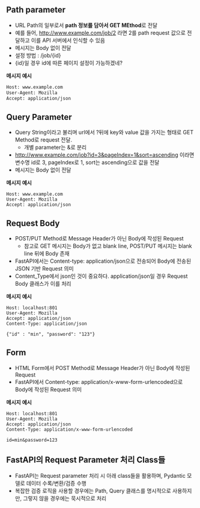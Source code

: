 ## Path parameter
- URL Path의 일부로서 **path 정보를 담아서 GET MEthod**로 전달
- 예를 들어, http://www.example.com/job/2 라면 2를 path request 값으로 전달하고 이를 API 서버에서 인식할 수 있음
- 메시지는 Body 없이 전달
- 설정 방법 : /job/{id}
- {id}일 경우 id에 따른 페이지 설정이 가능하겠네?

**메시지 예시**  
```GET/job2/HTTP1.1
Host: www.example.com
User-Agent: Mozilla
Accept: application/json
```


## Query Parameter
- Query String이라고 불리며 url에서 ?뒤에 key와 value 값을 가지는 형태로 GET Method로 request 전달. 
  - 개별 parameter는 &로 분리
- http://www.example.com/job?id=3&pageIndex=1&sort=ascending 이라면 변수명 id로 3, pageIndex로 1, sort는 ascending으로 값을 전달
- 메시지는 Body 없이 전달

**메시지 예시**  
```GET/job?id=3&pageIndex=1&sort=ascending
Host: www.example.com
User-Agent: Mozilla
Accept: application/json
```


## Request Body
- POST/PUT Method로 Message Header가 아닌 Body에 작성된 Request
  - 참고로 GET 메시지는 Body가 없고 blank line, POST/PUT 메시지는 blank line 뒤에 Body 존재
- FastAPI에서는 Content-type: application/json으로 전송되어 Body에 전송된 JSON 기반 Request 의미
- Content_Type에서 json인 것이 중요하다. application/json일 경우 Request Body 클래스가 이를 처리

**메시지 예시**  
```POST/items HTTP/1.1
Host: localhost:801
User-Agent: Mozilla
Accept: application/json
Content-Type: application/json

{"id" : "min", "password": "123"}
```

## Form
- HTML Form에서 POST Method로 Message Header가 아닌 Body에 작성된 Request
- FastAPI에서 Content-type: application/x-www-form-urlencoded으로 Body에 작성된 Request 의미

**메시지 예시**  
```Post/login HTPP/1.1
Host: localhost:801
User-Agent: Mozilla
Accept: application/json
Content-Type: application/x-www-form-urlencoded

id=min&password=123
```

## FastAPI의 Request Parameter 처리 Class들
- FastAPI는 Request parameter 처리 시 아래 class들을 활용하며, Pydantic 모델로 데이터 수록/변환/검증 수행
- 복잡한 검증 로직을 사용할 경우에는 Path, Query 클래스를 명시적으로 사용하지만, 그렇지 않을 경우에는 묵시적으로 처리


